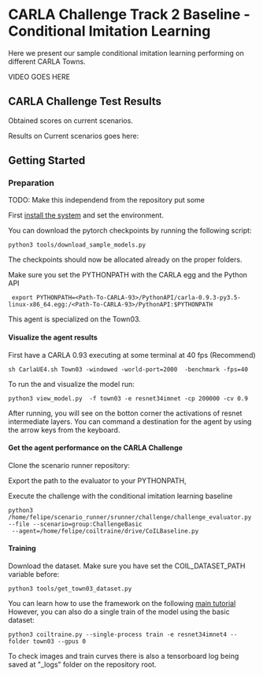 CARLA Challenge Track 2 Baseline - Conditional Imitation Learning
============


Here we present our sample conditional imitation learning
performing on different CARLA Towns.






VIDEO GOES HERE


CARLA Challenge Test Results
-----------------------------

Obtained scores on current scenarios.



Results on Current scenarios goes here:




Getting Started
-------------
### Preparation

TODO: Make this independend from the repository put some 

First [install the system](../README.md/#installation) and set the environment.

You can download the pytorch checkpoints by running the following script:

    python3 tools/download_sample_models.py

The checkpoints should now be allocated already on the proper folders.

Make sure you set the PYTHONPATH with the CARLA egg and the Python API

     export PYTHONPATH=<Path-To-CARLA-93>/PythonAPI/carla-0.9.3-py3.5-linux-x86_64.egg:/<Path-To-CARLA-93>/PythonAPI:$PYTHONPATH
     



This agent is specialized on the Town03.

#### Visualize the agent results 

First have a CARLA 0.93 executing at some terminal at 40 fps (Recommend)

    sh CarlaUE4.sh Town03 -windowed -world-port=2000  -benchmark -fps=40
 

To run the and visualize the model run:

    python3 view_model.py  -f town03 -e resnet34imnet -cp 200000 -cv 0.9

After running, you will see on the botton corner the activations of resnet intermediate
layers. You can command a destination for the agent by using the arrow keys from the keyboard.


#### Get the agent performance on the CARLA Challenge




Clone the scenario  runner repository:



Export the path to the evaluator to your PYTHONPATH, 


Execute the challenge with the conditional imitation learning baseline



    python3  /home/felipe/scenario_runner/srunner/challenge/challenge_evaluator.py --file --scenario=group:ChallengeBasic
     --agent=/home/felipe/coiltraine/drive/CoILBaseline.py



#### Training


Download the dataset. Make sure you have set the COIL_DATASET_PATH variable before:

    python3 tools/get_town03_dataset.py

You can learn how to use the framework on the following [main tutorial](../README.md)
However, you can also do a single train of the model  using the
basic dataset:

    python3 coiltraine.py --single-process train -e resnet34imnet4 --folder town03 --gpus 0

To check images and train curves there is also a tensorboard log
being saved at "_logs" folder on the repository root.









